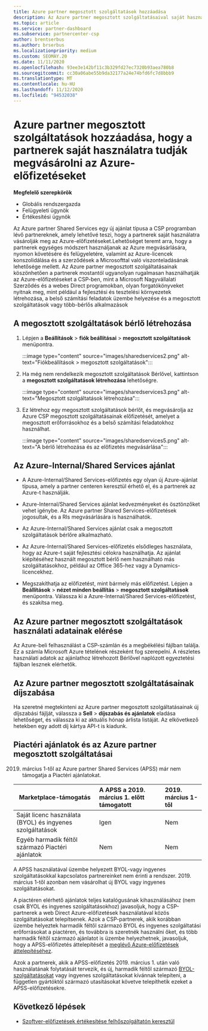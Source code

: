 ```yaml
---
title: Azure partner megosztott szolgáltatások hozzáadása
description: Az Azure partner megosztott szolgáltatásaival saját használatra vásárolhat Azure-előfizetéseket, és egységes módszert használhat az Azure megvásárlásához, nyomon követéséhez és kezeléséhez.
ms.topic: article
ms.service: partner-dashboard
ms.subservice: partnercenter-csp
author: brentserbus
ms.author: brserbus
ms.localizationpriority: medium
ms.custom: SEOMAY.20
ms.date: 11/11/2020
ms.openlocfilehash: 93ee3e142bf11c3b329fd27ec7320b93aea780b8
ms.sourcegitcommit: cc30a06abe55b9da32177a24e74bfd6fc7d8bbb9
ms.translationtype: MT
ms.contentlocale: hu-HU
ms.lasthandoff: 11/12/2020
ms.locfileid: "94532038"
---
```

# <a name="add-azure-partner-shared-services-so-partners-can-buy-azure-subscriptions-for-their-own-use"></a>Azure partner megosztott szolgáltatások hozzáadása, hogy a partnerek saját használatra tudják megvásárolni az Azure-előfizetéseket

 
**Megfelelő szerepkörök**

- Globális rendszergazda
- Felügyeleti ügynök
- Értékesítési ügynök

Az Azure partner Shared Services egy új ajánlat típusa a CSP programban lévő partnereknek, amely lehetővé teszi, hogy a partnerek saját használatra vásárolják meg az Azure-előfizetéseket.Lehetőséget teremt arra, hogy a partnerek egységes módszert használjanak az Azure megvásárlására, nyomon követésére és felügyeletére, valamint az Azure-licencek konszolidálása és a szerződések a Microsofttal való viszonteladásának lehetősége mellett. Az Azure partner megosztott szolgáltatásainak köszönhetően a partnerek mostantól ugyanolyan rugalmasan használhatják az Azure-előfizetéseket a CSP-ben, mint a Microsoft Nagyvállalati Szerződés és a webes Direct programokban, olyan forgatókönyveket nyitnak meg, mint például a fejlesztési és tesztelési környezetek létrehozása, a belső számítási feladatok üzembe helyezése és a megosztott szolgáltatások vagy több-bérlős alkalmazások  

## <a name="create-the-shared-services-tenant"></a>A megosztott szolgáltatások bérlő létrehozása

1. Lépjen a **Beállítások**  >  **fiók beállításai**  >  **megosztott szolgáltatások** menüpontra.

   :::image type="content" source="images/sharedservices2.png" alt-text="Fiókbeállítások > megosztott szolgáltatások":::

2. Ha még nem rendelkezik megosztott szolgáltatások Bérlővel, kattintson a **megosztott szolgáltatások létrehozása** lehetőségre.

   :::image type="content" source="images/sharedservices3.png" alt-text="Megosztott szolgáltatások létrehozása":::

3. Ez létrehoz egy megosztott szolgáltatások bérlőt, és megvásárolja az Azure CSP megosztott szolgáltatásainak előfizetését, amelyet a megosztott erőforrásokhoz és a belső számítási feladatokhoz használhat.

   :::image type="content" source="images/sharedservices5.png" alt-text="A bérlő létrehozása és az előfizetés megvásárlása":::

## <a name="about-the-azure--internalshared-services-offer"></a>Az Azure-Internal/Shared Services ajánlat

- A Azure-Internal/Shared Services-előfizetés egy olyan új Azure-ajánlat típusa, amely a partner centeren keresztül érhető el, és a partnerek az Azure-t használják.

- Azure-Internal/Shared Services ajánlat kedvezményeket és ösztönzőket vehet igénybe.  Az Azure partner Shared Services-előfizetések jogosultak, és a RIs megvásárlására is használhatók.

- Az Azure-Internal/Shared Services ajánlat csak a megosztott szolgáltatások bérlőre alkalmazható.

- Az Azure-Internal/Shared Services-előfizetés elsődleges használata, hogy az Azure-t saját fejlesztési célokra használhatja. Az ajánlat kiépítéséhez használt megosztott bérlő nem használható más szolgáltatásokhoz, például az Office 365-hez vagy a Dynamics-licencekhez.

- Megszakíthatja az előfizetést, mint bármely más előfizetést. Lépjen a **Beállítások**  >  **nézet minden beállítás**  >  **megosztott szolgáltatások** menüpontra. Válassza ki a Azure-Internal/Shared Services-előfizetést, és szakítsa meg.

## <a name="accessing-azure-partner-shared-services-consumption-details"></a>Az Azure partner megosztott szolgáltatások használati adatainak elérése

Az Azure-beli felhasználást a CSP-számlán és a megbékélési fájlban találja. Ez a számla Microsoft Azure tételének részeként fog szerepelni. A részletes használati adatok az ajánlathoz létrehozott Bérlővel naplózott egyeztetési fájlban lesznek elérhetők.

## <a name="azure-partner-shared-services-pricing"></a>Az Azure partner megosztott szolgáltatásainak díjszabása

Ha szeretné megtekinteni az Azure partner megosztott szolgáltatásainak új díjszabási fájlját, válassza a **Sell**  >  **díjszabás és ajánlatok** eladása lehetőséget, és válassza ki az aktuális hónap árlista listáját. Az elkövetkező hetekben egy adott díj kártya API-t is kiadunk.

## <a name="marketplace-offers-and-azure-partner-shared-services"></a>Piactéri ajánlatok és az Azure partner megosztott szolgáltatásai

2019. március 1-től az Azure partner Shared Services (APSS) már nem támogatja a Piactéri ajánlatokat.

|**Marketplace-támogatás**   |**A APSS a 2019. március 1. előtt támogatott**|**2019. március 1-től**|
|---------------------------|:----------------------------|:-------------------|
|Saját licenc használata (BYOL) és ingyenes szolgáltatások   | Igen   | Nem|
|Egyéb harmadik féltől származó Piactéri ajánlatok   | Nem   |Nem|

A APSS használatával üzembe helyezett BYOL-vagy ingyenes szolgáltatásokkal kapcsolatos partnereinket nem érinti a rendszer. 2019. március 1-től azonban nem vásárolhat új BYOL vagy ingyenes szolgáltatásokat.

A piactéren elérhető ajánlatok teljes katalógusának kihasználásához (nem csak BYOL és ingyenes szolgáltatásokhoz) javasoljuk, hogy a CSP-partnerek a web Direct Azure-előfizetések használatával közös szolgáltatásokat telepítsenek.  Azok a CSP-partnerek, akik korábban üzembe helyeztek harmadik féltől származó BYOL és ingyenes szolgáltatási erőforrásokat a piactéren, és továbbra is szeretnék használni őket, és több harmadik féltől származó ajánlatot is üzembe helyezhetnek, javasoljuk, hogy a APSS-előfizetés áttelepítését a [meglévő Azure-előfizetések áttelepítéséhez](/azure/cloud-solution-provider/migration/migration#migrating-existing-azure-subscriptions).

Azok a partnerek, akik a APSS-előfizetés 2019. március 1. után való használatának folytatását tervezik, és új, harmadik féltől származó [BYOL-szolgáltatásokat](https://azuremarketplace.microsoft.com/marketplace/apps?filters=byol) vagy ingyenes szolgáltatásokat kívánnak telepíteni, a független gyártóktól származó utasításokat követve telepíthetik ezeket a APSS-előfizetésekre.

## <a name="next-steps"></a>Következő lépések

- [Szoftver-előfizetések értékesítése felhőszolgáltatón keresztül](csp-software-subscriptions.md)